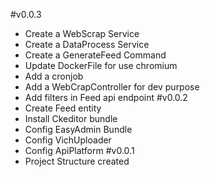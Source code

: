 #v0.0.3
- Create a WebScrap Service
- Create a DataProcess Service
- Create a GenerateFeed Command
- Update DockerFile for use chromium
- Add a cronjob
- Add a WebCrapController for dev purpose
- Add filters in Feed api endpoint
#v0.0.2
- Create Feed entity
- Install Ckeditor bundle
- Config EasyAdmin Bundle
- Config VichUploader
- Config ApiPlatform
#v0.0.1
- Project Structure created


